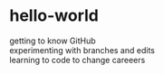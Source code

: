 # hello-world
getting to know GitHub
<br>experimenting with branches and edits
<br>learning to code to change careeers
